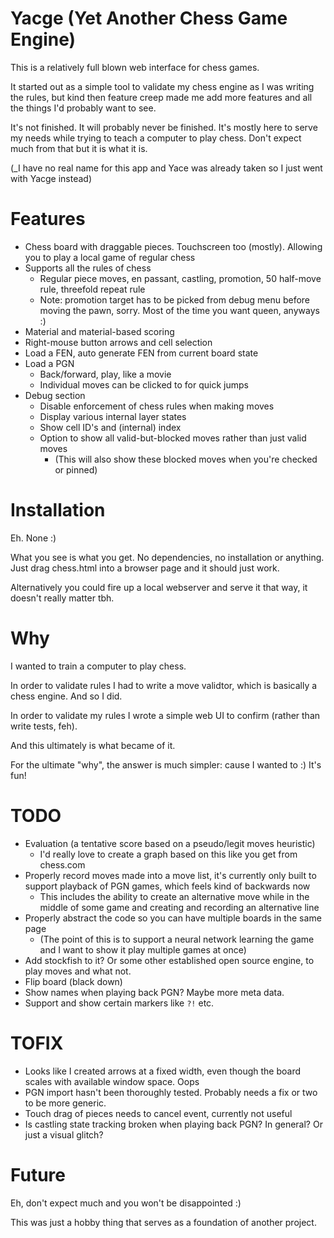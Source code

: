 # Yacge (Yet Another Chess Game Engine)

This is a relatively full blown web interface for chess games.

It started out as a simple tool to validate my chess engine as I was writing the rules, but kind then feature creep made me add more features and all the things I'd probably want to see.

It's not finished. It will probably never be finished. It's mostly here to serve my needs while trying to teach a computer to play chess. Don't expect much from that but it is what it is.

(_I have no real name for this app and Yace was already taken so I just went with Yacge instead)

# Features

- Chess board with draggable pieces. Touchscreen too (mostly). Allowing you to play a local game of regular chess
- Supports all the rules of chess
  - Regular piece moves, en passant, castling, promotion, 50 half-move rule, threefold repeat rule
  - Note: promotion target has to be picked from debug menu before moving the pawn, sorry. Most of the time you want queen, anyways :)
- Material and material-based scoring
- Right-mouse button arrows and cell selection
- Load a FEN, auto generate FEN from current board state
- Load a PGN
  - Back/forward, play, like a movie
  - Individual moves can be clicked to for quick jumps
- Debug section
  - Disable enforcement of chess rules when making moves
  - Display various internal layer states
  - Show cell ID's and (internal) index
  - Option to show all valid-but-blocked moves rather than just valid moves
    - (This will also show these blocked moves when you're checked or pinned)

# Installation

Eh. None :)

What you see is what you get. No dependencies, no installation or anything. Just drag chess.html into a browser page and it should just work.

Alternatively you could fire up a local webserver and serve it that way, it doesn't really matter tbh.

# Why

I wanted to train a computer to play chess.

In order to validate rules I had to write a move validtor, which is basically a chess engine. And so I did.

In order to validate my rules I wrote a simple web UI to confirm (rather than write tests, feh).

And this ultimately is what became of it.

For the ultimate "why", the answer is much simpler: cause I wanted to :) It's fun!

# TODO

- Evaluation (a tentative score based on a pseudo/legit moves heuristic)
  - I'd really love to create a graph based on this like you get from chess.com
- Properly record moves made into a move list, it's currently only built to support playback of PGN games, which feels kind of backwards now
  - This includes the ability to create an alternative move while in the middle of some game and creating and recording an alternative line
- Properly abstract the code so you can have multiple boards in the same page
  - (The point of this is to support a neural network learning the game and I want to show it play multiple games at once)
- Add stockfish to it? Or some other established open source engine, to play moves and what not.
- Flip board (black down)
- Show names when playing back PGN? Maybe more meta data.
- Support and show certain markers like `?!` etc.

# TOFIX

- Looks like I created arrows at a fixed width, even though the board scales with available window space. Oops
- PGN import hasn't been thoroughly tested. Probably needs a fix or two to be more generic.
- Touch drag of pieces needs to cancel event, currently not useful
- Is castling state tracking broken when playing back PGN? In general? Or just a visual glitch?

# Future

Eh, don't expect much and you won't be disappointed :)

This was just a hobby thing that serves as a foundation of another project.

